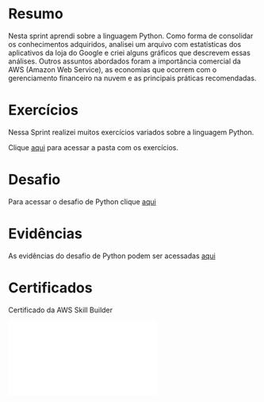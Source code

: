 # Resumo
Nesta sprint aprendi sobre a linguagem Python.
Como forma de consolidar os conhecimentos adquiridos, analisei um arquivo com estatísticas dos aplicativos da loja do Google e criei alguns gráficos que descrevem essas análises. 
Outros assuntos abordados foram a importância comercial da AWS (Amazon Web Service), as economias que ocorrem com o gerenciamento financeiro na nuvem e as principais práticas recomendadas.

# Exercícios

Nessa Sprint realizei muitos exercícios variados sobre a linguagem Python.

Clique [aqui](../Sprint-3/Exercicios/) para acessar a pasta com os exercícios.

# Desafio

Para acessar o desafio de Python clique [aqui](../Sprint-3/Desafio/README.md)

# Evidências

As evidências do desafio de Python podem ser acessadas [aqui](../Sprint-3/Evidencias/)

# Certificados


Certificado da AWS Skill Builder

![AWS Partner: Cloud Economics (Portuguese Brazil)](Certificados/AWS_Cloud_Economics.pdf)